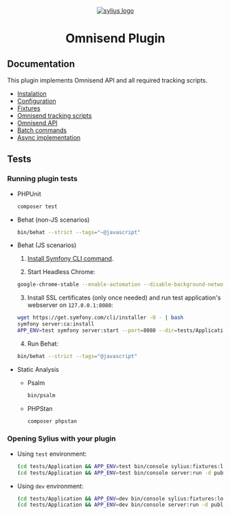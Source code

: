 <p align="center">
    <a href="https://sylius.com" target="_blank">
        <img src="https://sylius.com/wp-content/uploads/2021/03/sylius-logo_sylius-logo-light-768x317.jpg" 
            alt="sylius logo"/>
    </a>
</p>

<h1 align="center">Omnisend Plugin</h1>

## Documentation

This plugin implements Omnisend API and all required tracking scripts.

- [Instalation](docs/instalation.md)
- [Configuration](docs/configuration.md)
- [Fixtures](docs/fixtures.md)
- [Omnisend tracking scripts](docs/async.md)
- [Omnisend API](docs/api/client.md)
- [Batch commands](docs/commands.md)
- [Async implementation](docs/async.md)

## Tests

### Running plugin tests

- PHPUnit

  ```bash
  composer test
  ```

- Behat (non-JS scenarios)

  ```bash
  bin/behat --strict --tags="~@javascript"
  ```

- Behat (JS scenarios)

    1. [Install Symfony CLI command](https://symfony.com/download).

    2. Start Headless Chrome:

    ```bash
    google-chrome-stable --enable-automation --disable-background-networking --no-default-browser-check --no-first-run --disable-popup-blocking --disable-default-apps --allow-insecure-localhost --disable-translate --disable-extensions --no-sandbox --enable-features=Metal --headless --remote-debugging-port=9222 --window-size=2880,1800 --proxy-server='direct://' --proxy-bypass-list='*' http://127.0.0.1
    ```

    3. Install SSL certificates (only once needed) and run test application's webserver on `127.0.0.1:8080`:

    ```bash
    wget https://get.symfony.com/cli/installer -O - | bash
    symfony server:ca:install
    APP_ENV=test symfony server:start --port=8080 --dir=tests/Application/public --daemon
    ```

    4. Run Behat:

    ```bash
    bin/behat --strict --tags="@javascript"
    ```

- Static Analysis

    - Psalm

      ```bash
      bin/psalm
      ```
      
    - PHPStan

      ```bash
      composer phpstan  
      ```

### Opening Sylius with your plugin

- Using `test` environment:

    ```bash
    (cd tests/Application && APP_ENV=test bin/console sylius:fixtures:load)
    (cd tests/Application && APP_ENV=test bin/console server:run -d public)
    ```

- Using `dev` environment:

    ```bash
    (cd tests/Application && APP_ENV=dev bin/console sylius:fixtures:load)
    (cd tests/Application && APP_ENV=dev bin/console server:run -d public)
    ```
